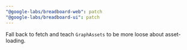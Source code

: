 ```yaml
---
"@google-labs/breadboard-web": patch
"@google-labs/breadboard-ui": patch
---
```


Fall back to fetch and teach `GraphAssets` to be more loose about asset-loading.
